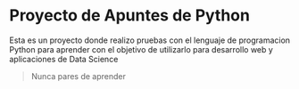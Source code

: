 # Proyecto de Apuntes de Python

Esta es un proyecto donde realizo pruebas con el lenguaje
de programacion Python para aprender con el objetivo de 
utilizarlo para desarrollo web y aplicaciones de Data Science

> Nunca pares de aprender